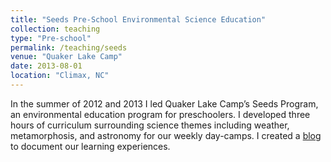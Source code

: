 ```yaml
---
title: "Seeds Pre-School Environmental Science Education"
collection: teaching
type: "Pre-school"
permalink: /teaching/seeds
venue: "Quaker Lake Camp"
date: 2013-08-01
location: "Climax, NC"
---
```


In the summer of 2012 and 2013 I led Quaker Lake Camp’s Seeds Program, an environmental education program for preschoolers. I developed three hours of curriculum surrounding science themes including weather, metamorphosis, and astronomy for our weekly day-camps. I created a [blog](https://qlcseeds.wordpress.com) to document our learning experiences.
